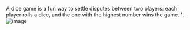 A dice game is a fun way to settle disputes between two players: each player rolls a dice, and the one with the highest number wins the game.
1.
![image](https://github.com/user-attachments/assets/95f0d608-f248-4e63-a24c-367cd29137d1)
